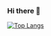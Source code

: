### Hi there 👋
[![Top Langs](https://github-readme-stats.vercel.app/api/top-langs/?username=rafaelputra)](https://github.com/anuraghazra/github-readme-stats)
